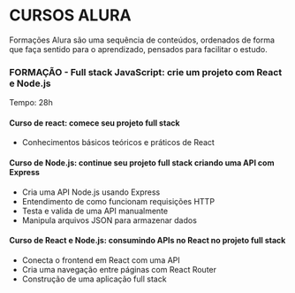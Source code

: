 # CURSOS ALURA

Formações Alura são uma sequência de conteúdos, ordenados de forma que faça sentido para o aprendizado, pensados para facilitar o estudo.

### FORMAÇÃO - Full stack JavaScript: crie um projeto com React e Node.js

Tempo: 28h

#### Curso de react: comece seu projeto full stack

-   Conhecimentos básicos teóricos e práticos de React

#### Curso de Node.js: continue seu projeto full stack criando uma API com Express

-   Cria uma API Node.js usando Express
-   Entendimento de como funcionam requisições HTTP
-   Testa e valida de uma API manualmente
-   Manipula arquivos JSON para armazenar dados

#### Curso de React e Node.js: consumindo APIs no React no projeto full stack

-   Conecta o frontend em React com uma API
-   Cria uma navegação entre páginas com React Router
-   Construção de uma aplicação full stack
